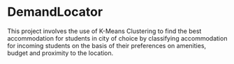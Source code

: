 # DemandLocator
This project involves the use of K-Means Clustering to find the best accommodation for students in city of choice by classifying accommodation for incoming students on the basis of their preferences on amenities, budget and proximity to the location.
